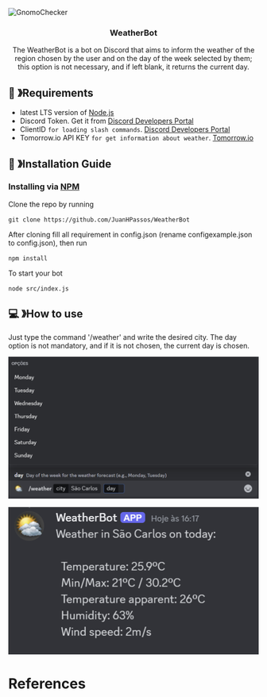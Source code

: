 ![GnomoChecker](https://capsule-render.vercel.app/api?type=waving&color=timeAuto&height=300&section=header&text=WeatherBot&fontSize=90)

<h3 align="center">WeatherBot</h3>

<p align="center">The WeatherBot is a bot on Discord that aims to inform the weather of the region chosen by the user and on the day of the week selected by them; this option is not necessary, and if left blank, it returns the current day.</p>

## 📝 》Requirements

- latest LTS version of [Node.js](https://nodejs.org/pt)
- Discord Token. Get it from [Discord Developers Portal](https://discord.com/developers/applications)
- ClientID `for loading slash commands`. [Discord Developers Portal](https://discord.com/developers/applications)
- Tomorrow.io API KEY `for get information about weather`. [Tomorrow.io](https://www.tomorrow.io/)

## 📖 》Installation Guide

### Installing via [NPM](https://www.npmjs.com/)

Clone the repo by running
```
git clone https://github.com/JuanHPassos/WeatherBot 
```
After cloning fill all requirement in config.json (rename configexample.json to config.json), then run
```
npm install
```
To start your bot
```
node src/index.js
```

## 💻 》How to use

Just type the command '/weather' and write the desired city. The day option is not mandatory, and if it is not chosen, the current day is chosen.

![ExampleofUse](https://github.com/JuanHPassos/WeatherBot/blob/main/img/WeatherBotImage.png)

![ExampleofResponse](https://github.com/JuanHPassos/WeatherBot/blob/main/img/WeatherBotResponse.png)

# References